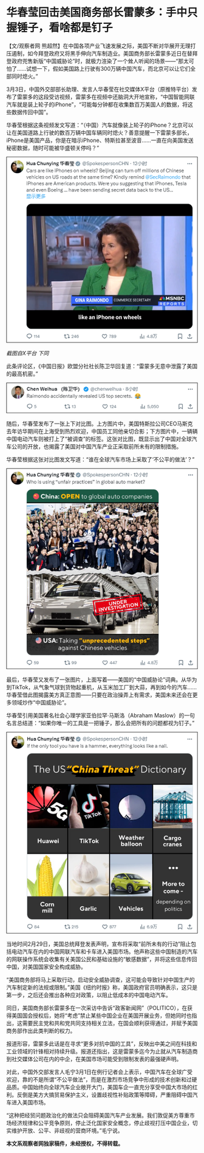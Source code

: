 # 华春莹回击美国商务部长雷蒙多：手中只握锤子，看啥都是钉子

【文/观察者网
熊超然】在中国各项产业飞速发展之际，美国不断对华展开无理打压遏制，如今拜登政府又将黑手伸向汽车制造业。美国商务部长雷蒙多近日在替拜登政府兜售新版“中国威胁论”时，就极力渲染了一个耸人听闻的场景——“那太可怕了……试想一下，假如美国路上行驶有300万辆中国汽车，而北京可以让它们全部同时熄火。”

3月3日，中国外交部部长助理、发言人华春莹在社交媒体X平台（原推特平台）发布了雷蒙多的这段受访视频，雷蒙多在视频中还脑洞大开地宣称，“中国智能网联汽车就是装上轮子的iPhone”，“可能每分钟都在收集数百万美国人的数据，将这些数据传回中国”。

华春莹根据这条视频发文写道：“（中国）汽车就像装上轮子的iPhone？北京可以让在美国道路上行驶的数百万辆中国车辆同时熄火？善意提醒一下雷蒙多部长，iPhone是美国产品，你是在暗示iPhone、特斯拉甚至波音……一直在向美国发送秘密数据，随时可能被华盛顿关停吗？”

![beaa7624c3a285b245db0d0f041b0387.jpg](https://raw.githubusercontent.com/qqhsx/qqnews_image/main/2024/03/04/华春莹回击美国商务部长雷蒙多：手中只握锤子，看啥都是钉子/beaa7624c3a285b245db0d0f041b0387.jpg)

 _截图自X平台 下同_

此条评论区，《中国日报》欧盟分社社长陈卫华回复道：“雷蒙多无意中泄露了美国的最高机密。”

![cfa6df9c33165cd5a0d435676bb966ae.jpg](https://raw.githubusercontent.com/qqhsx/qqnews_image/main/2024/03/04/华春莹回击美国商务部长雷蒙多：手中只握锤子，看啥都是钉子/cfa6df9c33165cd5a0d435676bb966ae.jpg)

随后，华春莹发布了一张上下对比图。上方图片中，美国特斯拉公司CEO马斯克去年访华期间在上海受到热烈欢迎，中国员工同他亲切合影；下方图片中，一辆辆中国电动汽车则被打上了“被调查”的标签。这张对比图，既显示出了中国对全球汽车公司的开放，也揭露了美国对中国汽车产业正采取前所未有的限制措施。

华春莹根据这张对比图发文写道：“谁在全球汽车市场上采取了‘不公平的做法’？”

![817f625b59c2e60bf47f8f789da8d03e.jpg](https://raw.githubusercontent.com/qqhsx/qqnews_image/main/2024/03/04/华春莹回击美国商务部长雷蒙多：手中只握锤子，看啥都是钉子/817f625b59c2e60bf47f8f789da8d03e.jpg)

最后，华春莹又发布了一张图片，上面写着——美国的“中国威胁论”词典。从华为到TikTok，从气象气球到货物起重机，从玉米加工厂到大蒜，再到如今的汽车……华春莹借此图揭露美方真正意图——只要在政治操弄上有需求，美国未来还会在更多领域炒作“中国威胁论”。

华春莹引用美国著名社会心理学家亚伯拉罕·马斯洛（Abraham
Maslow）的一句名言总结道：“如果你唯一的工具是一把锤子，那么会把所有的问题都视为钉子。”

![ff7170b6e738aea33ba0b973f9b71d8a.jpg](https://raw.githubusercontent.com/qqhsx/qqnews_image/main/2024/03/04/华春莹回击美国商务部长雷蒙多：手中只握锤子，看啥都是钉子/ff7170b6e738aea33ba0b973f9b71d8a.jpg)

当地时间2月29日，美国总统拜登发表声明，宣布将采取“前所未有的行动”阻止包括电动汽车在内的中国网联汽车和卡车进入美国市场。他声称这些中国制造的汽车的网联操作系统会收集有关美国公民和基础设施的“敏感数据”，并将这些信息传回中国，对美国国家安全构成威胁。

“美国商务部将马上采取行动，启动安全威胁调查，这可能会导致针对中国生产的汽车制定新的法规或限制。”美国《纽约时报》称，美国政府官员明确表示，这只是第一步，之后还会推出各种应对政策，以阻止低成本的中国电动汽车。

同日，美国商务部长雷蒙多在一次采访中告诉“政客新闻网”（POLITICO），在获得美国国会授权后，她将“考虑”禁止某些中国企业在美国开展业务，但她同时也指出，这需要民主党和共和党共同支持相关立法，在国会顺利获得通过，并赋予美国商务部作出此类判断的权力。

报道形容，雷蒙多此话是在寻求“更多对抗中国的工具”，反映出中美之间在科技和工业领域的针锋相对持续升级。报道还指出，这是雷蒙多迄今为止就从汽车制造商到社交媒体公司在内的中企，在美国市场可能受到限制发表的最强硬声明。

对此，中国外交部发言人毛宁3月1日在例行记者会上表示，中国汽车在全球广受欢迎，靠的不是所谓“不公平做法”，而是在激烈市场竞争中形成的技术创新和过硬品质。中国始终向全球汽车企业敞开大门，美国车企一直充分享受中国大市场的红利。反倒是美方大搞贸易保护主义，设置歧视性补贴政策等障碍，严重阻碍中国汽车进入美国市场。

“这种把经贸问题政治化的做法只会阻碍美国汽车产业发展。我们敦促美方尊重市场经济规律和公平竞争原则，停止泛化国家安全概念，停止歧视打压中国企业，切实维护开放、公平、非歧视的营商环境。”毛宁说。

**本文系观察者网独家稿件，未经授权，不得转载。**

